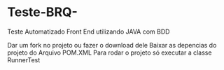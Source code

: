 # Teste-BRQ-
Teste Automatizado Front End utilizando JAVA com BDD


Dar um fork no projeto ou fazer o download dele 
Baixar as depencias do projeto do Arquivo POM.XML
Para rodar o projeto só executar a classe RunnerTest



